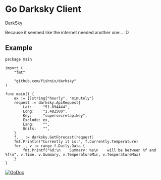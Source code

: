 # Go Darksky Client

[DarkSky](https://darksky.net/)

Because it seemed like the internet needed another one... :D

## Example

```golang
package main

import (
	"fmt"

	"github.com/fishnix/darksky"
)

func main() {
	ex := []string{"hourly", "minutely"}
	request := darksky.ApiRequest{
		Lat:     "51.894444",
		Long:    "1.482500",
		Key:     "supersecretapikey",
		Exclude: ex,
		Lang:    "",
		Units:   "",
	}
	f, _ := darksky.GetForecast(request)
	fmt.Println("Currently it is:", f.Currently.Temperature)
	for _, v := range f.Daily.Data {
		fmt.Printf("%d:\n    Summary: %s\n    will be between %f and %f\n", v.Time, v.Summary, v.TemperatureMin, v.TemperatureMax)
	}
}
```

[![GoDoc](https://godoc.org/github.com/fishnix/darksky?status.svg)](https://godoc.org/github.com/fishnix/darksky)
